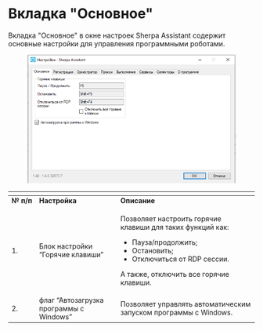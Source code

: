 # Вкладка "Основное"

Вкладка "Основное" в окне настроек Sherpa Assistant содержит основные настройки для управления программными роботами.

<figure><img src="../../../../.gitbook/assets/изображение (243).png" alt=""><figcaption></figcaption></figure>

<table data-header-hidden><thead><tr><th width="53"></th><th width="175"></th><th width="329"></th></tr></thead><tbody><tr><td><strong>№ п/п</strong></td><td><strong>Настройка</strong></td><td><strong>Описание</strong></td></tr><tr><td>1.</td><td>Блок настройки “Горячие клавиши”</td><td><p>Позволяет настроить горячие клавиши для таких функций как:</p><ul><li>Пауза/продолжить;</li><li>Остановить;</li><li>Отключиться от RDP сессии.</li></ul><p>А также, отключить все горячие клавиши.</p></td></tr><tr><td>2.</td><td>флаг “Автозагрузка программы с Windows”</td><td>Позволяет управлять автоматическим запуском программы с Windows.</td></tr></tbody></table>
